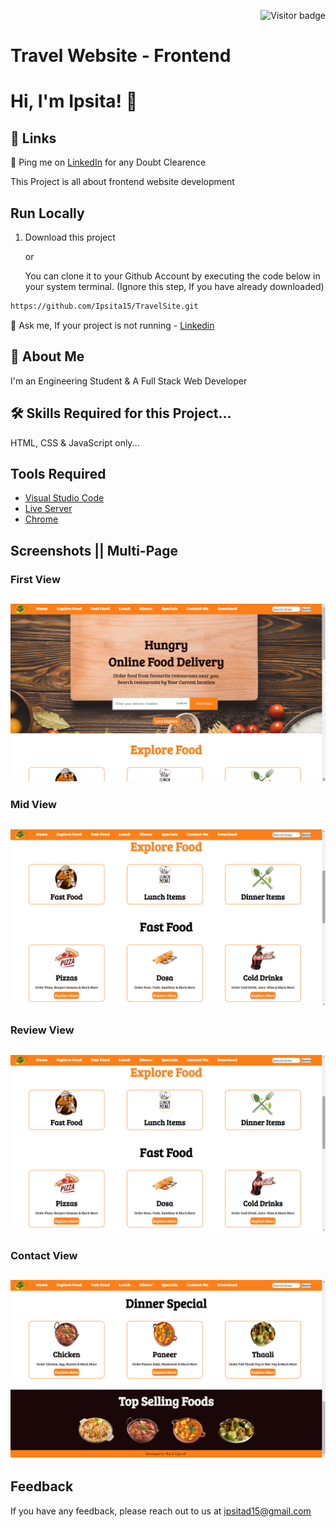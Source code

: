 <p  align="right"><img src="https://github.com/Ipsita15/TravelSite" alt="Visitor badge"/>

# Travel Website - Frontend
# Hi, I'm Ipsita! 👋
## 🔗 Links
📌 Ping me on [LinkedIn](https://www.linkedin.com/in/ipsita-das724/) for any Doubt Clearence

This Project is all about frontend website development
    
## Run Locally

1. Download this project

    or

    You can clone it to your Github Account by executing the code below in your system terminal. (Ignore this step, If you have already downloaded)
```bash
https://github.com/Ipsita15/TravelSite.git
```

💬 Ask me, If your project is not running - 
[Linkedin](https://www.linkedin.com/in/ipsita-das724/)
## 🚀 About Me
I'm an Engineering Student & A Full Stack Web Developer


## 🛠 Skills Required for this Project...
HTML, CSS & JavaScript only...

## Tools Required
- [Visual Studio Code](https://code.visualstudio.com/download)
- [Live Server](https://marketplace.visualstudio.com/items?itemName=ritwickdey.LiveServer)
- [Chrome](https://www.google.com/chrome/thank-you.html?brand=JJTC&statcb=1&installdataindex=empty&defaultbrowser=0#)


## Screenshots ||  Multi-Page

### First View

![Home Screenshot](https://github.com/AyeRaj/hungry/blob/main/img/Screenshot%20(24).png?raw=true)
-

### Mid View

![Login Screenshot](https://github.com/AyeRaj/hungry/blob/main/img/Screenshot%20(25).png?raw=true)
-

 ### Review View

![Review Screenshot](https://github.com/AyeRaj/hungry/blob/main/img/Screenshot%20(25).png?raw=true)
-
  
### Contact View


![Contact Screenshot](https://github.com/AyeRaj/hungry/blob/main/img/Screenshot%20(27).png?raw=true)
-
## Feedback

If you have any feedback, please reach out to us at ipsitad15@gmail.com
